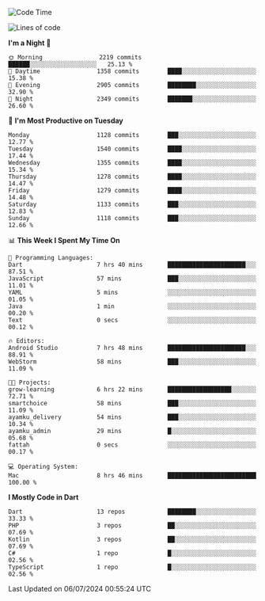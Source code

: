 <!--START_SECTION:waka-->
![Code Time](http://img.shields.io/badge/Code%20Time-597%20hrs-blue)

![Lines of code](https://img.shields.io/badge/From%20Hello%20World%20I%27ve%20Written-2.8%20million%20lines%20of%20code-blue)

**I'm a Night 🦉** 

```text
🌞 Morning                2219 commits        ██████░░░░░░░░░░░░░░░░░░░   25.13 % 
🌆 Daytime                1358 commits        ████░░░░░░░░░░░░░░░░░░░░░   15.38 % 
🌃 Evening                2905 commits        ████████░░░░░░░░░░░░░░░░░   32.90 % 
🌙 Night                  2349 commits        ███████░░░░░░░░░░░░░░░░░░   26.60 % 
```
📅 **I'm Most Productive on Tuesday** 

```text
Monday                   1128 commits        ███░░░░░░░░░░░░░░░░░░░░░░   12.77 % 
Tuesday                  1540 commits        ████░░░░░░░░░░░░░░░░░░░░░   17.44 % 
Wednesday                1355 commits        ████░░░░░░░░░░░░░░░░░░░░░   15.34 % 
Thursday                 1278 commits        ████░░░░░░░░░░░░░░░░░░░░░   14.47 % 
Friday                   1279 commits        ████░░░░░░░░░░░░░░░░░░░░░   14.48 % 
Saturday                 1133 commits        ███░░░░░░░░░░░░░░░░░░░░░░   12.83 % 
Sunday                   1118 commits        ███░░░░░░░░░░░░░░░░░░░░░░   12.66 % 
```


📊 **This Week I Spent My Time On** 

```text
💬 Programming Languages: 
Dart                     7 hrs 40 mins       ██████████████████████░░░   87.51 % 
JavaScript               57 mins             ███░░░░░░░░░░░░░░░░░░░░░░   11.01 % 
YAML                     5 mins              ░░░░░░░░░░░░░░░░░░░░░░░░░   01.05 % 
Java                     1 min               ░░░░░░░░░░░░░░░░░░░░░░░░░   00.20 % 
Text                     0 secs              ░░░░░░░░░░░░░░░░░░░░░░░░░   00.12 % 

🔥 Editors: 
Android Studio           7 hrs 48 mins       ██████████████████████░░░   88.91 % 
WebStorm                 58 mins             ███░░░░░░░░░░░░░░░░░░░░░░   11.09 % 

🐱‍💻 Projects: 
grow-learning            6 hrs 22 mins       ██████████████████░░░░░░░   72.71 % 
smartchoice              58 mins             ███░░░░░░░░░░░░░░░░░░░░░░   11.09 % 
ayamku_delivery          54 mins             ███░░░░░░░░░░░░░░░░░░░░░░   10.34 % 
ayamku_admin             29 mins             █░░░░░░░░░░░░░░░░░░░░░░░░   05.68 % 
fattah                   0 secs              ░░░░░░░░░░░░░░░░░░░░░░░░░   00.17 % 

💻 Operating System: 
Mac                      8 hrs 46 mins       █████████████████████████   100.00 % 
```

**I Mostly Code in Dart** 

```text
Dart                     13 repos            ████████░░░░░░░░░░░░░░░░░   33.33 % 
PHP                      3 repos             ██░░░░░░░░░░░░░░░░░░░░░░░   07.69 % 
Kotlin                   3 repos             ██░░░░░░░░░░░░░░░░░░░░░░░   07.69 % 
C#                       1 repo              █░░░░░░░░░░░░░░░░░░░░░░░░   02.56 % 
TypeScript               1 repo              █░░░░░░░░░░░░░░░░░░░░░░░░   02.56 % 
```




 Last Updated on 06/07/2024 00:55:24 UTC
<!--END_SECTION:waka-->
